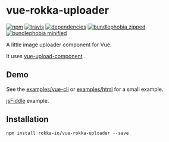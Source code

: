 # vue-rokka-uploader

[![npm](https://badgen.net/npm/v/vue-rokka-uploader)](https://www.npmjs.com/package/vue-rokka-uploader)
[![travis](https://badgen.net/travis/rokka-io/vue-rokka-uploader)](https://travis-ci.org/rokka-io/vue-rokka-uploader)
[![dependencies](https://badgen.net/david/dep/rokka-io/vue-rokka-uploader)](https://david-dm.org/rokka-io/vue-rokka-uploader)
[![bundlephobia zipped](https://badgen.net/bundlephobia/min/vue-rokka-uploader)](https://bundlephobia.com/result?p=vue-rokka-uploader)
[![bundlephobia minified](https://badgen.net/bundlephobia/minzip/vue-rokka-uploader)](https://bundlephobia.com/result?p=vue-rokka-uploader)

A little image uploader component for Vue.

It uses [vue-upload-component](https://github.com/lian-yue/vue-upload-component) .

## Demo

See the [examples/vue-cli](./examples/vue-cli/src/App.vue) or [examples/html](./examples/html/index.html)  for a small example.

[jsFiddle](https://jsfiddle.net/chregu/5pLo13n6/) example.

## Installation

```
npm install rokka-io/vue-rokka-uploader --save
```

